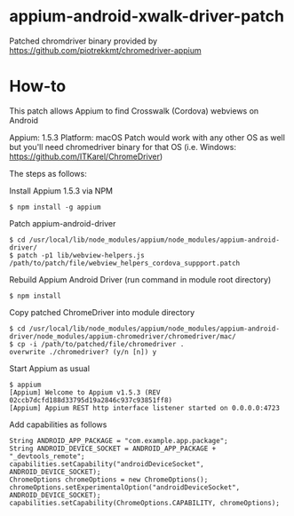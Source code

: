 # appium-android-xwalk-driver-patch

Patched chromdriver binary provided by https://github.com/piotrekkmt/chromedriver-appium

# How-to

This patch allows Appium to find Crosswalk (Cordova) webviews on Android

Appium: 1.5.3
Platform: macOS
Patch would work with any other OS as well but you'll need chromedriver binary for that OS (i.e. Windows: https://github.com/ITKarel/ChromeDriver)

The steps as follows:

Install Appium 1.5.3 via NPM
```
$ npm install -g appium
```
Patch appium-android-driver
```
$ cd /usr/local/lib/node_modules/appium/node_modules/appium-android-driver/
$ patch -p1 lib/webview-helpers.js /path/to/patch/file/webview_helpers_cordova_suppport.patch
```
Rebuild Appium Android Driver (run command in module root directory)
```
$ npm install
```
Copy patched ChromeDriver into module directory
```
$ cd /usr/local/lib/node_modules/appium/node_modules/appium-android-driver/node_modules/appium-chromedriver/chromedriver/mac/
$ cp -i /path/to/patched/file/chromedriver .
overwrite ./chromedriver? (y/n [n]) y
```
Start Appium as usual
```
$ appium
[Appium] Welcome to Appium v1.5.3 (REV 02ccb7dcfd188d33795d19a2846c937c93851ff8)
[Appium] Appium REST http interface listener started on 0.0.0.0:4723
```
Add capabilities as follows
```
String ANDROID_APP_PACKAGE = "com.example.app.package";
String ANDROID_DEVICE_SOCKET = ANDROID_APP_PACKAGE + "_devtools_remote";
capabilities.setCapability("androidDeviceSocket", ANDROID_DEVICE_SOCKET);
ChromeOptions chromeOptions = new ChromeOptions();
chromeOptions.setExperimentalOption("androidDeviceSocket", ANDROID_DEVICE_SOCKET);
capabilities.setCapability(ChromeOptions.CAPABILITY, chromeOptions);
```
